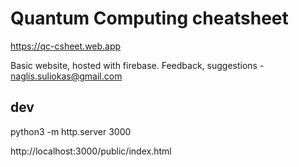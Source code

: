 # Quantum Computing cheatsheet

https://qc-csheet.web.app

Basic website, hosted with firebase. Feedback, suggestions - naglis.suliokas@gmail.com

## dev

python3 -m http.server 3000

http://localhost:3000/public/index.html